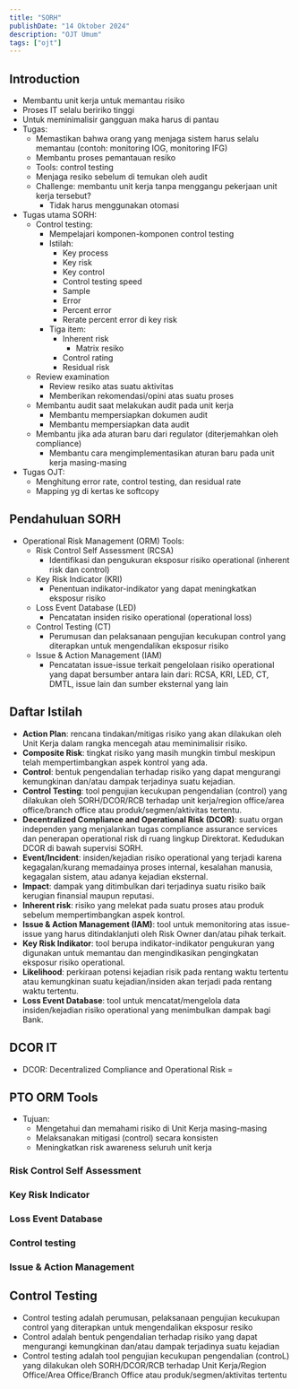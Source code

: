 ```yaml
---
title: "SORH"
publishDate: "14 Oktober 2024"
description: "OJT Umum"
tags: ["ojt"]
---
```


## Introduction

- Membantu unit kerja untuk memantau risiko
- Proses IT selalu beririko tinggi
- Untuk meminimalisir gangguan maka harus di pantau
- Tugas:
  - Memastikan bahwa orang yang menjaga sistem harus selalu memantau (contoh: monitoring IOG, monitoring IFG)
  - Membantu proses pemantauan resiko
  - Tools: control testing
  - Menjaga resiko sebelum di temukan oleh audit
  - Challenge: membantu unit kerja tanpa menggangu pekerjaan unit kerja tersebut?
    - Tidak harus menggunakan otomasi
- Tugas utama SORH:
  - Control testing:
    - Mempelajari komponen-komponen control testing
    - Istilah:
      - Key process
      - Key risk
      - Key control
      - Control testing speed
      - Sample
      - Error
      - Percent error
      - Rerate percent error di key risk
    - Tiga item:
      - Inherent risk
        - Matrix resiko
      - Control rating
      - Residual risk
  - Review examination
    - Review resiko atas suatu aktivitas
    - Memberikan rekomendasi/opini atas suatu proses
  - Membantu audit saat melakukan audit pada unit kerja
    - Membantu mempersiapkan dokumen audit
    - Membantu mempersiapkan data audit
  - Membantu jika ada aturan baru dari regulator (diterjemahkan oleh compliance)
    - Membantu cara mengimplementasikan aturan baru pada unit kerja masing-masing
- Tugas OJT:
  - Menghitung error rate, control testing, dan residual rate
  - Mapping yg di kertas ke softcopy

## Pendahuluan SORH

- Operational Risk Management (ORM) Tools:
  - Risk Control Self Assessment (RCSA)
    - Identifikasi dan pengukuran eksposur risiko operational (inherent risk dan control)
  - Key Risk Indicator (KRI)
    - Penentuan indikator-indikator yang dapat meningkatkan eksposur risiko
  - Loss Event Database (LED)
    - Pencatatan insiden risiko operational (operational loss)
  - Control Testing (CT)
    - Perumusan dan pelaksanaan pengujian kecukupan control yang diterapkan untuk mengendalikan eksposur risiko
  - Issue & Action Management (IAM)
    - Pencatatan issue-issue terkait pengelolaan risiko operational yang dapat bersumber antara lain dari: RCSA, KRI, LED, CT, DMTL, issue lain dan sumber eksternal yang lain

## Daftar Istilah

- **Action Plan**: rencana tindakan/mitigas risiko yang akan dilakukan oleh Unit Kerja dalam rangka mencegah atau meminimalisir risiko.
- **Composite Risk**: tingkat risiko yang masih mungkin timbul meskipun telah mempertimbangkan aspek kontrol yang ada.
- **Control**: bentuk pengendalian terhadap risiko yang dapat mengurangi kemungkinan dan/atau dampak terjadinya suatu kejadian.
- **Control Testing**: tool pengujian kecukupan pengendalian (control) yang dilakukan oleh SORH/DCOR/RCB terhadap unit kerja/region office/area office/branch office atau produk/segmen/aktivitas tertentu.
- **Decentralized Compliance and Operational Risk (DCOR)**: suatu organ independen yang menjalankan tugas compliance assurance services dan penerapan operational risk di ruang lingkup Direktorat. Kedudukan DCOR di bawah supervisi SORH.
- **Event/Incident**: insiden/kejadian risiko operational yang terjadi karena kegagalan/kurang memadainya proses internal, kesalahan manusia, kegagalan sistem, atau adanya kejadian eksternal.
- **Impact**: dampak yang ditimbulkan dari terjadinya suatu risiko baik kerugian finansial maupun reputasi.
- **Inherent risk**: risiko yang melekat pada suatu proses atau produk sebelum mempertimbangkan aspek kontrol.
- **Issue & Action Management (IAM)**: tool untuk memonitoring atas issue-issue yang harus ditindaklanjuti oleh Risk Owner dan/atau pihak terkait.
- **Key Risk Indikator**: tool berupa indikator-indikator pengukuran yang digunakan untuk memantau dan mengindikasikan pengingkatan eksposur risiko operational.
- **Likelihood**: perkiraan potensi kejadian risik pada rentang waktu tertentu atau kemungkinan suatu kejadian/insiden akan terjadi pada rentang waktu tertentu.
- **Loss Event Database**: tool untuk mencatat/mengelola data insiden/kejadian risiko operational yang menimbulkan dampak bagi Bank.


## DCOR IT

- DCOR: Decentralized Compliance and Operational Risk =

## PTO ORM Tools

- Tujuan: 
  - Mengetahui dan memahami risiko di Unit Kerja masing-masing
  - Melaksanakan mitigasi (control) secara konsisten
  - Meningkatkan risk awareness seluruh unit kerja

### Risk Control Self Assessment

### Key Risk Indicator

### Loss Event Database

### Control testing

### Issue & Action Management

## Control Testing

- Control testing adalah perumusan, pelaksanaan pengujian kecukupan control yang diterapkan untuk mengendalikan eksposur resiko
- Control adalah bentuk pengendalian terhadap risiko yang dapat mengurangi kemungkinan dan/atau dampak terjadinya suatu kejadian
- Control testing adalah tool pengujian kecukupan pengendalian (controL) yang dilakukan oleh SORH/DCOR/RCB terhadap Unit Kerja/Region Office/Area Office/Branch Office atau produk/segmen/aktivitas tertentu